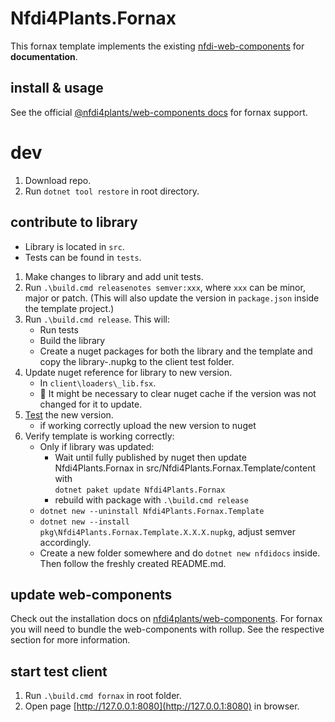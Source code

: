 # Nfdi4Plants.Fornax

This fornax template implements the existing [nfdi-web-components](https://github.com/nfdi4plants/web-components) for **documentation**.

## install & usage

See the official [@nfdi4plants/web-components docs](https://nfdi4plants.github.io/web-components-docs/docs/SupportedStaticSiteGenerators#Fornax.html) for fornax support.

# dev

1. Download repo.
2. Run `dotnet tool restore` in root directory.

## contribute to library

- Library is located in `src`.
- Tests can be found in `tests`.

1. Make changes to library and add unit tests.
2. Run `.\build.cmd releasenotes semver:xxx`, where `xxx` can be minor, major or patch. (This will also update the version in `package.json` inside the template project.)
3. Run `.\build.cmd release`. This will:
    - Run tests
    - Build the library
    - Create a nuget packages for both the library and the template and copy the library-.nupkg to the client test folder.
4. Update nuget reference for library to new version.
    - In `client\loaders\_lib.fsx`.
    - 👀 It might be necessary to clear nuget cache if the version was not changed for it to update.
5. [Test](##start-test-client) the new version.
    - if working correctly upload the new version to nuget
6. Verify template is working correctly:
    - Only if library was updated:
        - Wait until fully published by nuget then update Nfdi4Plants.Fornax in src/Nfdi4Plants.Fornax.Template/content with     
        `dotnet paket update Nfdi4Plants.Fornax`
        - rebuild with package with `.\build.cmd release`
    - `dotnet new --uninstall Nfdi4Plants.Fornax.Template`
    - `dotnet new --install pkg\Nfdi4Plants.Fornax.Template.X.X.X.nupkg`, adjust semver accordingly.
    - Create a new folder somewhere and do `dotnet new nfdidocs` inside. Then follow the freshly created README.md.

## update web-components

Check out the installation docs on [nfdi4plants/web-components](https://github.com/nfdi4plants/web-components#installation). For fornax you will need to bundle the web-components with rollup. See the respective section for more information.

## start test client

1. Run `.\build.cmd fornax` in root folder.
2. Open page [http://127.0.0.1:8080](http://127.0.0.1:8080) in browser.

